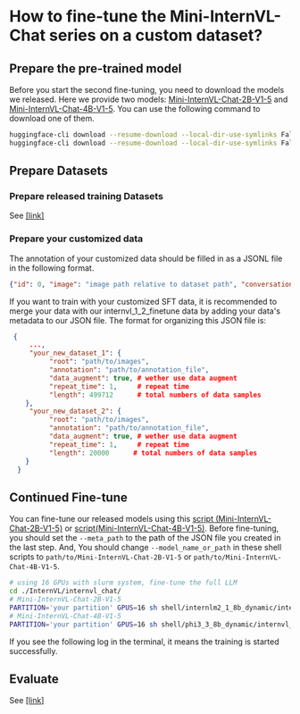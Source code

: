 # How to fine-tune the Mini-InternVL-Chat series on a custom dataset?

## Prepare the pre-trained model

Before you start the second fine-tuning, you need to download the models we released. Here we provide two models:
[Mini-InternVL-Chat-2B-V1-5](https://huggingface.co/OpenGVLab/Mini-InternVL-Chat-2B-V1-5) and [Mini-InternVL-Chat-4B-V1-5](https://huggingface.co/OpenGVLab/Mini-InternVL-Chat-4B-V1-5).
You can use the following command to download one of them.

```bash
huggingface-cli download --resume-download --local-dir-use-symlinks False OpenGVLab/Mini-InternVL-Chat-2B-V1-5 --local-dir path/to/Mini-InternVL-Chat-2B-V1-5
huggingface-cli download --resume-download --local-dir-use-symlinks False OpenGVLab/Mini-InternVL-Chat-4B-V1-5 --local-dir path/to/Mini-InternVL-Chat-4B-V1-5
```

## Prepare  Datasets

### Prepare released training Datasets

See [\[link\]](https://github.com/OpenGVLab/InternVL/tree/main/internvl_chat#prepare-training-datasets)

### Prepare your customized data

The annotation of your customized data should be filled in as a JSONL file in the following format.

```json
{"id": 0, "image": "image path relative to dataset path", "conversations": [{"from": "human", "value": "<image>\nyour question"}, {"from": "gpt", "value": "response"}]}
```

If you want to train with your customized SFT data,  it is recommended to merge your data with our internvl_1_2_finetune data by adding your data's metadata to our JSON file.
The format for organizing this JSON file is:

```json
 {
     ...,
     "your_new_dataset_1": {
          "root": "path/to/images",
          "annotation": "path/to/annotation_file",
          "data_augment": true, # wether use data augment
          "repeat_time": 1,     # repeat time
          "length": 499712      # total numbers of data samples
    },
     "your_new_dataset_2": {
          "root": "path/to/images",
          "annotation": "path/to/annotation_file",
          "data_augment": true, # wether use data augment
          "repeat_time": 1,     # repeat time
          "length": 20000      # total numbers of data samples
    }
  }
```

## Continued Fine-tune

You can fine-tune our released models using this [script (Mini-InternVL-Chat-2B-V1-5)](https://github.com/OpenGVLab/InternVL/blob/main/internvl_chat/shell/internlm2_1_8b_dynamic/internvl_chat_v1_5_internlm2_1_8b_dynamic_res_finetune.sh) or [script(Mini-InternVL-Chat-4B-V1-5)](https://github.com/OpenGVLab/InternVL/blob/main/internvl_chat/shell/phi3_3_8b_dynamic/internvl_chat_v1_5_phi3_3_8b_dynamic_res_finetune.sh).
Before fine-tuning, you should set the `--meta_path` to the path of the JSON file you created in the last step. And, You should change `--model_name_or_path` in these shell scripts to `path/to/Mini-InternVL-Chat-2B-V1-5`  or `path/to/Mini-InternVL-Chat-4B-V1-5`.

```bash
# using 16 GPUs with slurm system, fine-tune the full LLM
cd ./InternVL/internvl_chat/
# Mini-InternVL-Chat-2B-V1-5 
PARTITION='your partition' GPUS=16 sh shell/internlm2_1_8b_dynamic/internvl_chat_v1_5_internlm2_1_8b_dynamic_res_finetune.sh
# Mini-InternVL-Chat-4B-V1-5 
PARTITION='your partition' GPUS=16 sh shell/phi3_3_8b_dynamic/internvl_chat_v1_5_phi3_3_8b_dynamic_res_finetune.sh
```

If you see the following log in the terminal, it means the training is started successfully.


## Evaluate
See [\[link\]](https://github.com/OpenGVLab/InternVL/blob/main/document/how_to_evaluate_internvl_chat_v1_5.md)
